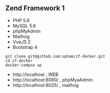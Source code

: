 
## Zend Framework 1


- PHP 5.6
- MySQL 5.6
- phpMyAdmin
- Mailhog
- VueJS 2
- Bootstrap 4


```
git clone git@github.com:spham/zf-docker.git
cd zf-docker
docker-compse up
```

- http://localhost , WEB
- http://localhost:8080/ , phpMyaAdmin
- http://localhost:8025/ , mailhog
